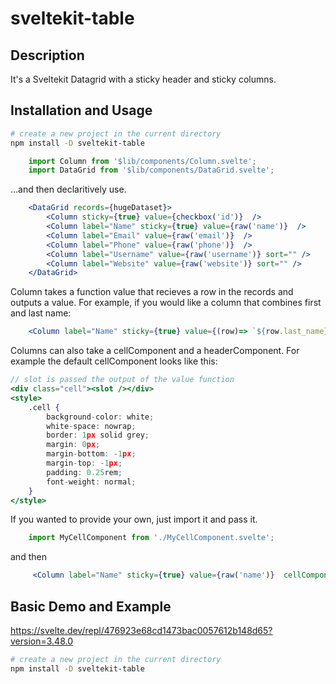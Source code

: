 # sveltekit-table

## Description
It's a Sveltekit Datagrid with a sticky header and sticky columns.


## Installation and Usage
```bash
# create a new project in the current directory
npm install -D sveltekit-table
```

```typescript
	import Column from '$lib/components/Column.svelte';
	import DataGrid from '$lib/components/DataGrid.svelte';
```

...and then declaritively use.

```jsx
    <DataGrid records={hugeDataset}>
        <Column sticky={true} value={checkbox('id')}  />
        <Column label="Name" sticky={true} value={raw('name')}  />
        <Column label="Email" value={raw('email')}  />
        <Column label="Phone" value={raw('phone')}  />
        <Column label="Username" value={raw('username')} sort="" />
        <Column label="Website" value={raw('website')} sort="" />
    </DataGrid>
```

Column takes a function value that recieves a row in the records and outputs a value. For example, if you would like a column
that combines first and last name:

```jsx
    <Column label="Name" sticky={true} value={(row)=> `${row.last_name}, ${row.first_name}`} />
```

Columns can also take a cellComponent and a headerComponent. For example the default cellComponent looks like this:

```jsx
// slot is passed the output of the value function
<div class="cell"><slot /></div>
<style>
	.cell {
		background-color: white;
		white-space: nowrap;
		border: 1px solid grey;
		margin: 0px;
		margin-bottom: -1px;
		margin-top: -1px;
        padding: 0.25rem;
        font-weight: normal;
	}
</style>
```

If you wanted to provide your own, just import it and pass it.
```typescript
    import MyCellComponent from './MyCellComponent.svelte';
```

and then

```jsx
     <Column label="Name" sticky={true} value={raw('name')}  cellComponent={MyCellComponent}/>
```




## Basic Demo and Example
https://svelte.dev/repl/476923e68cd1473bac0057612b148d65?version=3.48.0

```bash
# create a new project in the current directory
npm install -D sveltekit-table
```
